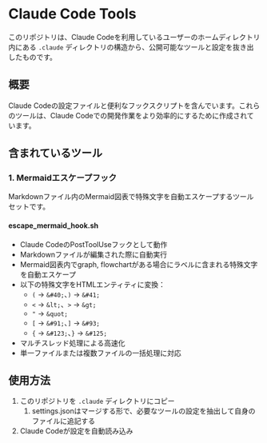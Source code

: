 # Claude Code Tools

このリポジトリは、Claude Codeを利用しているユーザーのホームディレクトリ内にある `.claude` ディレクトリの構造から、公開可能なツールと設定を抜き出したものです。

## 概要

Claude Codeの設定ファイルと便利なフックスクリプトを含んでいます。これらのツールは、Claude Codeでの開発作業をより効率的にするために作成されています。


## 含まれているツール

### 1. Mermaidエスケープフック

Markdownファイル内のMermaid図表で特殊文字を自動エスケープするツールセットです。

#### escape_mermaid_hook.sh
- Claude CodeのPostToolUseフックとして動作
- Markdownファイルが編集された際に自動実行
- Mermaid図表内でgraph, flowchartがある場合にラベルに含まれる特殊文字を自動エスケープ
- 以下の特殊文字をHTMLエンティティに変換：
  - `(` → `&#40;`、`)` → `&#41;`
  - `<` → `&lt;`、`>` → `&gt;`
  - `"` → `&quot;`
  - `[` → `&#91;`、`]` → `&#93;`
  - `{` → `&#123;`、`}` → `&#125;`
- マルチスレッド処理による高速化
- 単一ファイルまたは複数ファイルの一括処理に対応

## 使用方法

1. このリポジトリを `.claude` ディレクトリにコピー
   1. settings.jsonはマージする形で、必要なツールの設定を抽出して自身のファイルに追記する
2. Claude Codeが設定を自動読み込み
